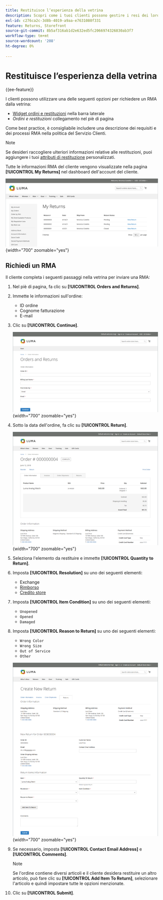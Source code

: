 ```yaml
---
title: Restituisce l’esperienza della vetrina
description: Scopri come i tuoi clienti possono gestire i resi dei loro prodotti dal loro account nella vetrina.
exl-id: c276ca2c-3d8b-4019-a9aa-e7631080f331
feature: Returns, Storefront
source-git-commit: 8b5af316ab1d2e632ed5fc2066974326830ab3f7
workflow-type: tm+mt
source-wordcount: '208'
ht-degree: 0%

---
```


# Restituisce l’esperienza della vetrina

{{ee-feature}}

I clienti possono utilizzare una delle seguenti opzioni per richiedere un RMA dalla vetrina:

- [Widget ordini e restituzioni](../content-design/widget-orders-returns.md) nella barra laterale
- _Ordini e restituzioni_ collegamento nel piè di pagina

Come best practice, è consigliabile includere una descrizione dei requisiti e dei processi RMA nella politica del Servizio Clienti.

>[!NOTE]
>
>Se desideri raccogliere ulteriori informazioni relative alle restituzioni, puoi aggiungere i tuoi [attributi di restituzione](attributes-returns.md) personalizzati.

Tutte le informazioni RMA del cliente vengono visualizzate nella pagina **[!UICONTROL My Returns]** nel dashboard dell&#39;account del cliente.

![I miei resi](./assets/my-returns-page.png){width="700" zoomable="yes"}

## Richiedi un RMA

Il cliente completa i seguenti passaggi nella vetrina per inviare una RMA:

1. Nel piè di pagina, fa clic su **[!UICONTROL Orders and Returns]**.

1. Immette le informazioni sull&#39;ordine:

   - ID ordine
   - Cognome fatturazione
   - E-mail

1. Clic su **[!UICONTROL Continue]**.

   ![Ordini e restituzioni](./assets/storefront-orders-and-returns.png){width="700" zoomable="yes"}

1. Sotto la data dell&#39;ordine, fa clic su **[!UICONTROL Return]**.

   ![Dettagli ordine](./assets/storefront-orders-and-returns-order-information.png){width="700" zoomable="yes"}

1. Seleziona l&#39;elemento da restituire e immette **[!UICONTROL Quantity to Return]**.

1. Imposta **[!UICONTROL Resolution]** su uno dei seguenti elementi:

   - Exchange
   - [Rimborso](../customers/refunds-customer-account.md)
   - [Credito store](../customers/store-credit-using.md)

1. Imposta **[!UICONTROL Item Condition]** su uno dei seguenti elementi:

   - `Unopened`
   - `Opened`
   - `Damaged`

1. Imposta **[!UICONTROL Reason to Return]** su uno dei seguenti elementi:

   - `Wrong Color`
   - `Wrong Size`
   - `Out of Service`
   - `Other`

   ![Crea nuovo reso](./assets/storefront-orders-and-returns-create-new-return.png){width="700" zoomable="yes"}

1. Se necessario, imposta **[!UICONTROL Contact Email Address]** e **[!UICONTROL Comments]**.

   >[!NOTE]
   >
   >Se l&#39;ordine contiene diversi articoli e il cliente desidera restituire un altro articolo, può fare clic su **[!UICONTROL Add Item To Return]**, selezionare l&#39;articolo e quindi impostare tutte le opzioni menzionate.

1. Clic su **[!UICONTROL Submit]**.
